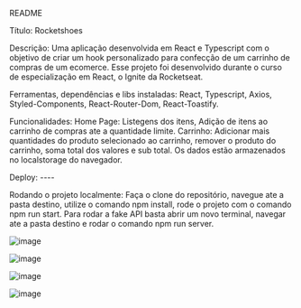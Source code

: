 README

Título: Rocketshoes

Descrição: Uma aplicação desenvolvida em React e Typescript com o objetivo de criar um hook personalizado para confecção de um carrinho de compras de um ecomerce.
Esse projeto foi desenvolvido durante o curso de especialização em React, o Ignite da Rocketseat.

Ferramentas, dependências e libs instaladas: React, Typescript, Axios, Styled-Components, React-Router-Dom, React-Toastify. 

Funcionalidades: Home Page: Listegens dos itens, Adição de itens ao carrinho de compras ate a quantidade limite.
                 Carrinho: Adicionar mais quantidades do produto selecionado ao carrinho, remover o produto do carrinho, soma total dos valores e sub total.
                 Os dados estão armazenados no localstorage do navegador.

Deploy: ----

Rodando o projeto localmente: Faça o clone do repositório, navegue ate a pasta destino, utilize o comando npm install, rode o projeto com o comando npm run start. 
Para rodar a fake API basta abrir um novo terminal, navegar ate a pasta destino e rodar o comando npm run server.

![image](https://user-images.githubusercontent.com/85243403/146623255-1f41b4ba-0e9c-4561-946c-9d9452c4b314.png)

![image](https://user-images.githubusercontent.com/85243403/146623280-ae77c642-079c-4799-b8e7-46e3930d38f2.png)

![image](https://user-images.githubusercontent.com/85243403/146623292-066eecc4-657d-4c4b-9d7a-c95f3cc69b21.png)

![image](https://user-images.githubusercontent.com/85243403/146623301-d338778b-8d61-4419-a1c4-fbc0964246c3.png)

